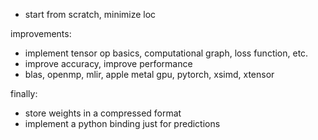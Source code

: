 - start from scratch, minimize loc

improvements:

- implement tensor op basics, computational graph, loss function, etc.
- improve accuracy, improve performance
- blas, openmp, mlir, apple metal gpu, pytorch, xsimd, xtensor

finally:

- store weights in a compressed format
- implement a python binding just for predictions
